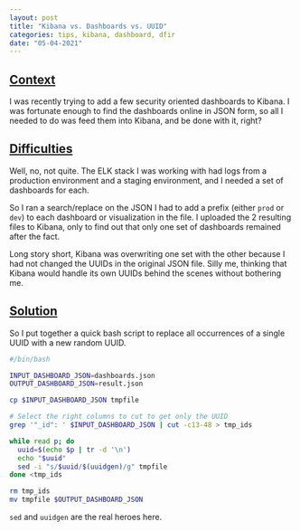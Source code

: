 ```yaml
---
layout: post
title: "Kibana vs. Dashboards vs. UUID"
categories: tips, kibana, dashboard, dfir
date: "05-04-2021"
---
```


## [Context](#context)

I was recently trying to add a few security oriented dashboards to Kibana.
I was fortunate enough to find the dashboards online in JSON form, so all I needed to do was feed them into Kibana, and be done with it, right?

## [Difficulties](#difficulties)

Well, no, not quite. The ELK stack I was working with had logs from a production environment and a staging environment, and I needed a set of dashboards for each.

So I ran a search/replace on the JSON I had to add a prefix (either `prod` or `dev`) to each dashboard or visualization in the file. I uploaded the 2 resulting files to Kibana, only to find out that only one set of dashboards remained after the fact.

Long story short, Kibana was overwriting one set with the other because I had not changed the UUIDs in the original JSON file. Silly me, thinking that Kibana would handle its own UUIDs behind the scenes without bothering me.

## [Solution](#solution)

So I put together a quick bash script to replace all occurrences of a single UUID with a new random UUID.

```bash
#/bin/bash

INPUT_DASHBOARD_JSON=dashboards.json
OUTPUT_DASHBOARD_JSON=result.json

cp $INPUT_DASHBOARD_JSON tmpfile

# Select the right columns to cut to get only the UUID
grep '"_id": ' $INPUT_DASHBOARD_JSON | cut -c13-48 > tmp_ids 

while read p; do
  uuid=$(echo $p | tr -d '\n')
  echo "$uuid"
  sed -i "s/$uuid/$(uuidgen)/g" tmpfile
done <tmp_ids

rm tmp_ids
mv tmpfile $OUTPUT_DASHBOARD_JSON
```

`sed` and `uuidgen` are the real heroes here.
